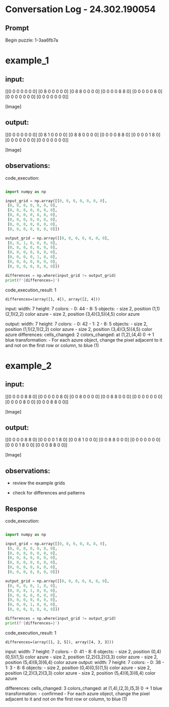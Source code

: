 # Conversation Log - 24.302.190054

## Prompt

Begin puzzle: 1-3aa6fb7a


# example_1

## input:

[[0 0 0 0 0 0 0]
 [0 8 0 0 0 0 0]
 [0 8 8 0 0 0 0]
 [0 0 0 0 8 8 0]
 [0 0 0 0 0 8 0]
 [0 0 0 0 0 0 0]
 [0 0 0 0 0 0 0]]


[Image]


## output:

[[0 0 0 0 0 0 0]
 [0 8 1 0 0 0 0]
 [0 8 8 0 0 0 0]
 [0 0 0 0 8 8 0]
 [0 0 0 0 1 8 0]
 [0 0 0 0 0 0 0]
 [0 0 0 0 0 0 0]]


[Image]


## observations:

code_execution:

```python

import numpy as np

input_grid = np.array([[0, 0, 0, 0, 0, 0, 0],
 [0, 8, 0, 0, 0, 0, 0],
 [0, 8, 8, 0, 0, 0, 0],
 [0, 0, 0, 0, 8, 8, 0],
 [0, 0, 0, 0, 0, 8, 0],
 [0, 0, 0, 0, 0, 0, 0],
 [0, 0, 0, 0, 0, 0, 0]])

output_grid = np.array([[0, 0, 0, 0, 0, 0, 0],
 [0, 8, 1, 0, 0, 0, 0],
 [0, 8, 8, 0, 0, 0, 0],
 [0, 0, 0, 0, 8, 8, 0],
 [0, 0, 0, 0, 1, 8, 0],
 [0, 0, 0, 0, 0, 0, 0],
 [0, 0, 0, 0, 0, 0, 0]])

differences = np.where(input_grid != output_grid)
print(f'{differences=}')


```

code_execution_result: 1

```
differences=(array([1, 4]), array([2, 4]))

```

input:
    width: 7
    height: 7
    colors:
      - 0: 44
      - 8: 5
    objects:
      - size 2, position (1,1)(2,1)(2,2) color azure
      - size 2, position (3,4)(3,5)(4,5) color azure

output:
    width: 7
    height: 7
    colors:
      - 0: 42
      - 1: 2
      - 8: 5
    objects:
      - size 2, position (1,1)(2,1)(2,2) color azure
      - size 2, position (3,4)(3,5)(4,5) color azure
differences:
    cells_changed: 2
    colors_changed: at (1,2),(4,4) 0 -> 1 blue
transformation:
    - For each azure object, change the pixel adjacent to it and not on the first row or column,  to blue (1)


# example_2

## input:

[[0 0 0 0 8 8 0]
 [0 0 0 0 0 8 0]
 [0 0 8 0 0 0 0]
 [0 0 8 8 0 0 0]
 [0 0 0 0 0 0 0]
 [0 0 0 0 8 0 0]
 [0 0 0 8 8 0 0]]


[Image]


## output:

[[0 0 0 0 8 8 0]
 [0 0 0 0 1 8 0]
 [0 0 8 1 0 0 0]
 [0 0 8 8 0 0 0]
 [0 0 0 0 0 0 0]
 [0 0 0 1 8 0 0]
 [0 0 0 8 8 0 0]]


[Image]


## observations:

- review the example grids

- check for differences and patterns


## Response

code_execution:

```python

import numpy as np

input_grid = np.array([[0, 0, 0, 0, 8, 8, 0],
 [0, 0, 0, 0, 0, 8, 0],
 [0, 0, 8, 0, 0, 0, 0],
 [0, 0, 8, 8, 0, 0, 0],
 [0, 0, 0, 0, 0, 0, 0],
 [0, 0, 0, 0, 8, 0, 0],
 [0, 0, 0, 8, 8, 0, 0]])

output_grid = np.array([[0, 0, 0, 0, 8, 8, 0],
 [0, 0, 0, 0, 1, 8, 0],
 [0, 0, 8, 1, 0, 0, 0],
 [0, 0, 8, 8, 0, 0, 0],
 [0, 0, 0, 0, 0, 0, 0],
 [0, 0, 0, 1, 8, 0, 0],
 [0, 0, 0, 8, 8, 0, 0]])

differences = np.where(input_grid != output_grid)
print(f'{differences=}')

```

code_execution_result: 1

```
differences=(array([1, 2, 5]), array([4, 3, 3]))

```

input:
    width: 7
    height: 7
    colors:
      - 0: 41
      - 8: 6
    objects:
      - size 2, position (0,4)(0,5)(1,5) color azure
      - size 2, position (2,2)(3,2)(3,3) color azure
      - size 2, position (5,4)(6,3)(6,4) color azure
output:
    width: 7
    height: 7
    colors:
      - 0: 38
      - 1: 3
      - 8: 6
    objects:
      - size 2, position (0,4)(0,5)(1,5) color azure
      - size 2, position (2,2)(3,2)(3,3) color azure
      - size 2, position (5,4)(6,3)(6,4) color azure

differences:
    cells_changed: 3
    colors_changed: at (1,4),(2,3),(5,3) 0 -> 1 blue
transformation:
    - confirmed - For each azure object, change the pixel adjacent to it and not on the first row or column,  to blue (1)


